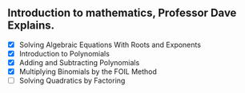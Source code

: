 ## Introduction to mathematics, Professor Dave Explains.

- [x] Solving Algebraic Equations With Roots and Exponents
- [x] Introduction to Polynomials
- [x] Adding and Subtracting Polynomials
- [x] Multiplying Binomials by the FOIL Method
- [ ] Solving Quadratics by Factoring